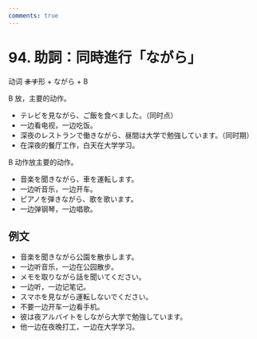 ```yaml
---
comments: true
---
```


# 94. 助詞：同時進行「ながら」

动词 ~~ます~~形 + ながら + B

B 放，主要的动作。

- テレビを見ながら、ご飯を食べました。（同时点）
- 一边看电视，一边吃饭。
- 深夜のレストランで働きながら、昼間は大学で勉強しています。（同时期）
- 在深夜的餐厅工作，白天在大学学习。

B 动作放主要的动作。

- 音楽を聞きながら、車を運転します。
- 一边听音乐，一边开车。
- ピアノを弾きながら、歌を歌います。
- 一边弹钢琴，一边唱歌。

## 例文

- 音楽を聞きながら公園を散歩します。
- 一边听音乐，一边在公园散步。
- メモを取りながら話を聞いてください。
- 一边听，一边记笔记。
- スマホを見ながら運転しないでください。
- 不要一边开车一边看手机。
- 彼は夜アルバイトをしながら大学で勉強しています。
- 他一边在夜晚打工，一边在大学学习。
